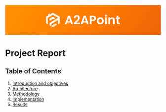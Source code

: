 <img src="./assets/images/cover.png" />

# Project Report

## Table of Contents
1. [Introduction and objectives](./intro.md)
2. [Architecture](./architecture.md)
3. [Methodology](./methodology/README.md)
4. [Implementation](./implementation.md)
5. [Results](./results.md)

<!-- ## Team
| Name                                                           | Role                |
| -------------------------------------------------------------- | ------------------- |
| [Joel Samuel](https://joelsamuel.me)                           | Developer, TL       |
| [Pavithra VS](https://pavithra.tech)                           | Developer           |
| [Thoufik Abdullah M](https://www.behance.net/thoufik_abdullah) | Graphic designer    |
| [Shameer](https://www.linkedin.com/in/shameer-k-90457b186/)    | Multimedia designer | -->